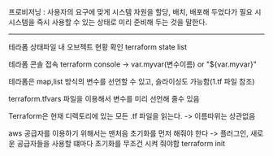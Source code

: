 프로비저닝 : 사용자의 요구에 맞게 시스템 자원을 할당, 배치, 배포해 두었다가 필요 시 시스템을 즉시 사용할 수 있는 상태로 미리 준비해 두는 것을 말한다.

----------------------------------------
테라폼 상태파일 내 오브젝트 현황 확인
terraform state list

테라폼 콘솔 접속
terraform console
-> var.myvar(변수이름) or "${var.myvar}"

테라폼은 map,list 방식의 변수를 선언할 수 있고, 슬라이싱도 가능함(1.tf 파일 참조)

terraform.tfvars 파일을 이용해서 변수를 미리 선언해 줄수 있음

Terraform은 현재 디렉토리에 있는 모든 .tf 파일을 읽는다.
-> 이름따위는 상관없음


aws 공급자를 이용하기 위해서는 맨처음 초기화를 먼저 해줘야 한다
-> 플러그인, 새로운 공급자들을 사용할 떄마다 초기화를 무조건 시켜 줘야함
terraform init


